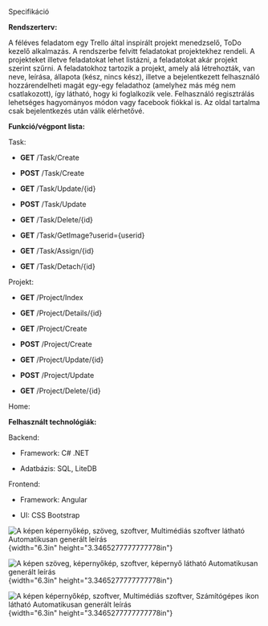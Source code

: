 Specifikáció

**Rendszerterv:**

A féléves feladatom egy Trello által inspirált projekt menedzselő, ToDo
kezelő alkalmazás. A rendszerbe felvitt feladatokat projektekhez
rendeli. A projekteket illetve feladatokat lehet listázni, a feladatokat
akár projekt szerint szűrni. A feladatokhoz tartozik a projekt, amely
alá létrehozták, van neve, leírása, állapota (kész, nincs kész), illetve
a bejelentkezett felhasználó hozzárendelheti magát egy-egy feladathoz
(amelyhez más még nem csatlakozott), így látható, hogy ki foglalkozik
vele. Felhasználó regisztrálás lehetséges hagyományos módon vagy
facebook fiókkal is. Az oldal tartalma csak bejelentkezés után válik
elérhetővé.

**Funkció/végpont lista:**

Task:

-   **GET** /Task/Create

-   **POST** /Task/Create

-   **GET** /Task/Update/{id}

-   **POST** /Task/Update

-   **GET** /Task/Delete/{id}

-   **GET** /Task/GetImage?userid={userid}

-   **GET** /Task/Assign/{id}

-   **GET** /Task/Detach/{id}

Projekt:

-   **GET** /Project/Index

-   **GET** /Project/Details/{id}

-   **GET** /Project/Create

-   **POST** /Project/Create

-   **GET** /Project/Update/{id}

-   **POST** /Project/Update

-   **GET** /Project/Delete/{id}

Home:

**Felhasznált technológiák:**

Backend:

-   Framework: C# .NET

-   Adatbázis: SQL, LiteDB

Frontend:

-   Framework: Angular

-   UI: CSS Bootstrap

![A képen képernyőkép, szöveg, szoftver, Multimédiás szoftver látható
Automatikusan generált leírás](./image1.png){width="6.3in"
height="3.3465277777777778in"}

![A képen szöveg, képernyőkép, szoftver, képernyő látható Automatikusan
generált leírás](./image2.png){width="6.3in"
height="3.3465277777777778in"}

![A képen képernyőkép, szoftver, Multimédiás szoftver, Számítógépes ikon
látható Automatikusan generált leírás](./image3.png){width="6.3in"
height="3.3465277777777778in"}
